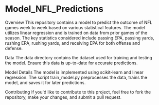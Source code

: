 # Model_NFL_Predictions

Overview
This repository contains a model to predict the outcome of NFL games week to week based on various statistical features. The model utilizes linear regression and is trained on data from prior games of the season. The key statistics considered include passing EPA, passing yards, rushing EPA, rushing yards, and receiving EPA for both offense and defense.

Data
The data directory contains the dataset used for training and testing the model. Ensure this data is up-to-date for accurate predictions.

Model Details
The model is implemented using scikit-learn and linear regression. The script train_model.py preprocesses the data, trains the model, and saves it for later predictions.

Contributing
If you'd like to contribute to this project, feel free to fork the repository, make your changes, and submit a pull request.
